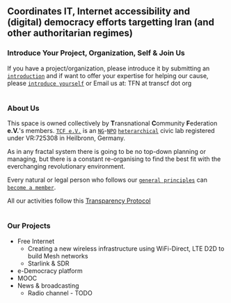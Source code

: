 ## Coordinates IT, Internet accessibility and (digital) democracy efforts targetting Iran (and other authoritarian regimes)


### Introduce Your Project, Organization, Self & Join Us
If you have a project/organization, please introduce it by submitting an [`introduction`](https://github.com/tcfev/task-force-nika/issues/new?assignees=&labels=Introduction&template=intorduce-your-organization-project.md&title=Project%2FOrganization+Introduction) and if want to offer your expertise for helping our cause, please [`introduce yourself`](https://github.com/tcfev/task-force-nika/discussions/2) or Email us at: TFN at transcf dot org
#
### About Us
This space is owned collectively by **T**ransnational **C**ommunity **F**ederation **e.V.**'s members.
[`TCF e.V.`](https://transcf.org) is an [`NG`](https://en.wikipedia.org/wiki/Non-governmental_organization)-[`NPO`](https://en.wikipedia.org/wiki/Nonprofit_organization) [`heterarchical`](https://en.wikipedia.org/wiki/Heterarchy) civic lab registered under VR:725308 in Heilbronn, Germany.

As in any fractal system there is going to be no top-down planning or managing, but there is a constant re-organising to find the best fit with the everchanging revolutionary environment.

Every natural or legal person who follows our [`general principles`](https://github.com/tcfev/task-force-nika/blob/main/general-principles.md) can [`become a member`](https://github.com/tcfev/task-force-nika/discussions/2).  

All our activities follow this [Transparency Protocol](https://github.com/tcfev/task-force-nika/blob/main/assets/Protocols/transparency-protocol.md) 
#
### Our Projects
- Free Internet
  - Creating a new wireless infrastructure using WiFi-Direct, LTE D2D to build Mesh networks
  - Starlink & SDR
- e-Democracy platform
- MOOC 
- News & broadcasting 
  - Radio channel - TODO
